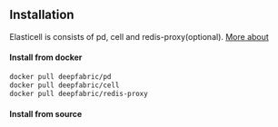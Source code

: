 ## Installation
Elasticell is consists of pd, cell and redis-proxy(optional). [More about](../architecture/concept.md)

#### Install from docker
```bash
docker pull deepfabric/pd
docker pull deepfabric/cell
docker pull deepfabric/redis-proxy
```

#### Install from source
